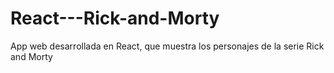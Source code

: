 # React---Rick-and-Morty
App web desarrollada en React, que muestra los personajes de la serie Rick and Morty
